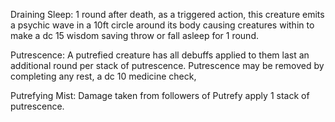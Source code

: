 
Draining Sleep: 1 round after death, as a triggered action, this creature emits a psychic wave in a 10ft circle around its body causing creatures within to make a dc 15 wisdom saving throw or fall asleep for 1 round.

Putrescence: A putrefied creature has all debuffs applied to them last an additional round per stack of putrescence. Putrescence may be removed by completing any rest, a dc 10 medicine check, 

Putrefying Mist: Damage taken from followers of Putrefy apply 1 stack of putrescence.